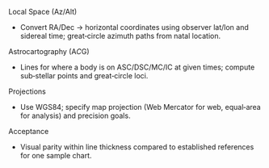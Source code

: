 <!-- >>> AUTO-GEN BEGIN: Local-Space Math v1.0 (instructions) -->
Local Space (Az/Alt)
- Convert RA/Dec → horizontal coordinates using observer lat/lon and sidereal time; great‑circle azimuth paths from natal location.

Astrocartography (A*C*G)
- Lines for where a body is on ASC/DSC/MC/IC at given times; compute sub‑stellar points and great‑circle loci.

Projections
- Use WGS84; specify map projection (Web Mercator for web, equal‑area for analysis) and precision goals.

Acceptance
- Visual parity within line thickness compared to established references for one sample chart.
<!-- >>> AUTO-GEN END: Local-Space Math v1.0 (instructions) -->
